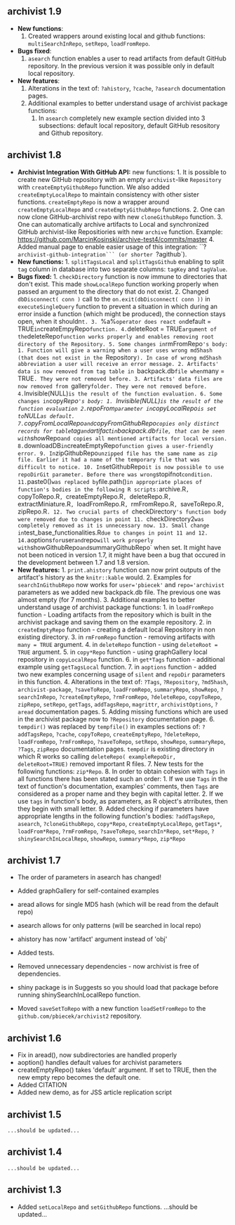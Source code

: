 archivist 1.9
----------------------------------------------------------------
* **New functions**:
    1. Created wrappers around existing local and github functions: `multiSearchInRepo`, `setRepo`, `loadFromRepo`.
* **Bugs fixed**:
    1. `asearch` function enables a user to read artifacts from default GitHub repository. In the previous version it was possible only in default local repository.
* **New features**:
    1. Alterations in the text of: `?ahistory`, `?cache`, `?asearch` documentation pages.
    2. Additional examples to better understand usage of archivist package functions: 
        1. In `asearch` completely new example section divided into 3 subsections: default local repository, default GitHub resository and Github repository.

archivist 1.8
----------------------------------------------------------------
	
* **Archivist Integration With GitHub API:** new functions:
	  1. It is possible to create new GitHub repository with an empty `archivist`-like `Repository` with `createEmptyGithubRepo` function. We also added `createEmptyLocalRepo` to maintain consistency with other sister functions. `createEmptyRepo` is now a wrapper around `createEmptyLocalRepo` and `createEmptyGithubRepo` functions.
	  2. One can now clone GitHub-archivist repo with new `cloneGithubRepo` function.
  	3. One can automatically archive artifacts to Local and synchronized GitHub archivist-like Repositiories with new `archive` function. Example: https://github.com/MarcinKosinski/archive-test4/commits/master
  	4. Added manual page to enable easier usage of this integration: ``?`archivist-github-integration``` (or shorter `?agithub`).
* **New functions:** 
	  1. `splitTagsLocal` and `splitTagsGithub` enabling to split `tag` column in database into two separate columns: `tagKey` and `tagValue`.
* **Bugs fixed:**
	  1. `checkDirectory` function is now immune to directories that don't exist. This made
`showLocalRepo` function working properly when passed an argument to the directory
that do not exist.
	  2. Changed `dbDisconnect( conn )` call to the `on.exit(dbDisconnect( conn ))` in `executeSingleQuery` function to prevent a situation in which during an error inside a function (which might be produced), the connection stays open, when it shouldn`t.
	  3. `%a%` operator does react on `default = TRUE` in `createEmpyRepo` function.
    4. `deleteRoot = TRUE` argument of the `deleteRepo` function works properly and enables removing root directory of the Repository.
    5. Some changes in `rmFromRepo`'s body:
        1. Function will give a warning when a user uses wrong md5hash (that does not exist in the `Repository`).
    In case of wrong md5hash abbreviation a user will receive an error message.
        2. Artifacts' data is now removed from tag table in `backpack.db` file when
    `many = TRUE`. They were not removed before.
        3. Artifacts' data files are now removed from `gallery` folder.
    They were not removed before.
        4. `Invisible(NULL)` is the result of the function evaluation.
    6. Some changes in `copy*Repo`'s body:
        1. `Invisible(NULL)` is the result of the function evaluation
        2. `repoFrom` parameter in `copyLocalRepo` is set to `NULL` as default.
    7. `copyFromLocalRepo` and `copyFromGithubRepo` copies only distinct records for table `tag` and `artifact` in `backpack.db` file, that can be seen with `show*Repo` and copies all mentioned artifacts for local version.
    8. `downloadDB` in `createEmptyRepo` function gives a user-friendly error.
    9. In `zipGithubRepo` unzipped file has the same name as zip file. Earlier it had a name of the temporary file that was difficult to notice.
    10. In `setGithubRepo` it is now possible to use repoDirGit parameter. Before there was wrong `stopifnot` condition.
    11. `paste0()` was replaced by `file.path()` in appropriate places of function's bodies in the following R scripts: `archive.R`, `copyToRepo.R`, `createEmptyRepo.R`, `deleteRepo.R`,
`extractMiniature.R`, `loadFromRepo.R`, `rmFromRepo.R`, `saveToRepo.R`, `zipRepo.R`.
    12. Two crucial parts of `checkDirectory`'s function body were removed due to changes in point 11.
`checkDirectory2` was completely removed as it is unnecessary now.
    13. Small change in `test_base_functionalities.R` due to changes in point 11 and 12.
    14. `aoptions` for `user` and `repo` will work properly with `showGithubRepo` and `summaryGithubRepo` when set. It might have not been noticed in version 1.7, it might have been a bug that occured in the development between 1.7 and 1.8 version.
* **New features:**
	  1. `print.ahistory` function can now print outputs of the artifact's history as the `knitr::kable` would.
	  2. Examples for `searchInGithubRepo` now works for `user='pbiecek'` and `repo='archivist` parameters as we added new backpack.db file. The previous one was almost empty (for 7 months).
	  3. Additional examples to better understand usage of archivist package functions:
        1. in `loadFromRepo` function - Loading artifacts from the repository which is built in the archivist package and saving them on the example repository.
        2. in `createEmptyRepo` function - creating a default local Repository in non existing directory.
        3. in `rmFromRepo` function - removing artifacts with `many = TRUE` argument.
        4. in `deleteRepo` function - using `deleteRoot = TRUE` argument. 
        5. in `copy*Repo` function - using graphGallery local repository in `copyLocalRepo` function.
        6. in `get*Tags` function - additional example using `getTagsLocal` function.
        7. in `aoptions` function - added two new examples concerning usage of `silent` and `repoDir` parameters in this function.
	  4. Alterations in the text of: `?Tags`, `?Repository`, `?md5hash`, `archivist-package`, `?saveToRepo`, `loadFromRepo`, `summaryRepo`, `showRepo`, `?searchInRepo`, `?createEmptyRepo`, `?rmFromRepo`, `?deleteRepo`, `copyToRepo`, `zipRepo`, `setRepo`, `getTags`, `addTagsRepo`, `magrittr`, `archivistOptions`, `?aread` documentation pages.
	  5. Adding missing functions which are used in the archivist package now to `?Repository` documentation page.
	  6. `tempdir()` was replaced by `tempfile()` in examples sections of: `?addTagsRepo`, `?cache`, `copyToRepo`, `createEmptyRepo`, `?deleteRepo`, `loadFromRepo`, `?rmFromRepo`, `?saveToRepo`, `setRepo`, `showRepo`, `summaryRepo`, `?Tags`, `zipRepo` documentation pages. `tempdir` is existing  directory in which R works so calling `deleteRepo( exampleRepoDir, deleteRoot=TRUE)` removed important R files.
	  7. New tests for the following functions: `zip*Repo`.
    8. In order to obtain cohesion with `Tags` in all functions there has been stated
such an order:
        1. If we use `Tags` in the text of function's documentation, examples' comments, then `Tags` are considered as a proper name and they begin with capital letter.
        2. If we use `tags` in function's body, as parameters, as R object's atrributes, then they begin with small letter.
    9. Added checking if parameters have appropriate lengths in the following function's bodies:
`?addTagsRepo`, `asearch`, `?cloneGithubRepo`, `copy*Repo`, `createEmptyLocalRepo`, `getTags*`, `loadFrom*Repo`, `?rmFromRepo`, `?saveToRepo`, `searchIn*Repo`, `set*Repo`, `?shinySearchInLocalRepo`, `showRepo`, `summary*Repo`, `zip*Repo`
    
archivist 1.7
----------------------------------------------------------------
	
* The order of parameters in asearch has changed!
* Added graphGallery for self-contained examples
* aread allows for single MD5 hash (which will be read from the default repo)
* asearch allows for only patterns (will be searched in local repo)
* ahistory has now 'artifact' argument instead of 'obj'

* Added tests.
* Removed unnecessary dependencies - now archivist is free of dependencies.
* shiny package is in Suggests so you
should load that package before running shinySearchInLocalRepo function.
* Moved `saveSetToRepo` with a new function `loadSetFromRepo` to the `github.com/pbiecek/archivist2` repository.

archivist 1.6
----------------------------------------------------------------
	
* Fix in aread(), now subdirectories are handled properly
* aoption() handles default values for archivist parameters
* createEmptyRepo() takes 'default' argument. If set to TRUE, then the new empty repo becomes the default one.
* Added CITATION
* Added new demo, as for JSS article replication script

archivist 1.5
----------------------------------------------------------------
	
	...should be updated...

archivist 1.4
----------------------------------------------------------------
	
	...should be updated...

archivist 1.3
----------------------------------------------------------------
	
* Added `setLocalRepo` and `setGithubRepo` functions.
...should be updated...
